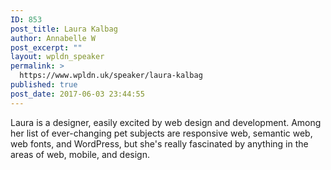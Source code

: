 ```yaml
---
ID: 853
post_title: Laura Kalbag
author: Annabelle W
post_excerpt: ""
layout: wpldn_speaker
permalink: >
  https://www.wpldn.uk/speaker/laura-kalbag
published: true
post_date: 2017-06-03 23:44:55
---
```

Laura is a designer, easily excited by web design and development. Among her list of ever-changing pet subjects are responsive web, semantic web, web fonts, and WordPress, but she's really fascinated by anything in the areas of web, mobile, and design.
